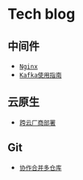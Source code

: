 # Tech blog

## 中间件

* [`Nginx`](middleware/Nginx.md)
* [`Kafka使用指南`](middleware/kafka.md)

## 云原生

* [`跨云厂商部署`](cloudnative/clouddeploy.md)

## Git

* [`协作合并多仓库`](git/merge_two_repo.md)
